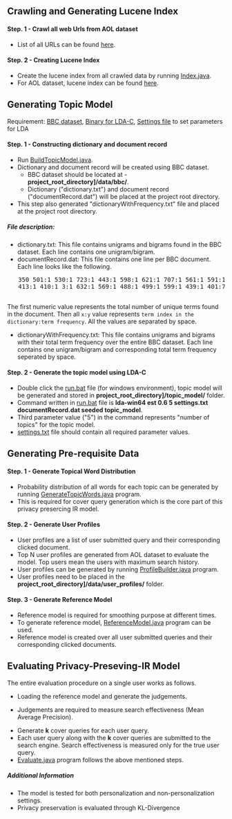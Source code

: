 
## Crawling and Generating Lucene Index

#### Step. 1 - Crawl all web Urls from AOL dataset
  * List of all URLs can be found [here](https://drive.google.com/a/virginia.edu/file/d/0B8ZGlkqDw7hFNkc0c0p1OVF2YTA/view).

#### Step. 2 - Creating Lucene Index
  * Create the lucene index from all crawled data by running [Index.java](https://github.com/wasiuva/Privacy-Preserving-IR/blob/master/src/edu/virginia/cs/index/Indexer.java).
  * For AOL dataset, lucene index can be found [here](https://drive.google.com/a/virginia.edu/folderview?id=0B8ZGlkqDw7hFV2trYW9ETmo4cGc&usp=sharing).

## Generating Topic Model

Requirement: [BBC dataset](http://mlg.ucd.ie/datasets/bbc.html), [Binary for LDA-C](https://github.com/magsilva/lda-c/tree/master/bin), [Settings file](https://github.com/wasiuva/Privacy-Preserving-IR/blob/master/settings.txt) to set parameters for LDA

#### Step. 1 - Constructing dictionary and document record
  * Run [BuildTopicModel.java](https://github.com/wasiuva/Privacy-Preserving-IR/blob/master/src/edu/virginia/cs/model/BuildTopicModel.java).
  * Dictionary and document record will be created using BBC dataset.
    + BBC dataset should be located at - **project_root_directory]/data/bbc/**.
    + Dictionary ("dictionary.txt") and document record ("documentRecord.dat") will be placed at the project root directory.
  * This step also generated "dictionaryWithFrequency.txt" file and placed at the project root directory.

##### File description:
  * dictionary.txt: This file contains unigrams and bigrams found in the BBC dataset. Each line contains one unigram/bigram.
  * documentRecord.dat: This file contains one line per BBC document. Each line looks like the following.
  <pre>
   350 501:1 530:1 723:1 443:1 598:1 621:1 707:1 561:1 591:1 490:1 483:1 487:1 438:1 688:1 573:1 604:1 471:2
   413:1 410:1 3:1 632:1 569:1 488:1 499:1 599:1 439:1 401:7 595:2 713:1 526:1 648:1 179:1 626:1 518:3 655:1
  </pre>
  The first numeric value represents the total number of unique terms found in the document. Then all <code>x:y</code> value represents <code>term index in the dictionary:term frequency</code>. All the values are separated by space.
  * dictionaryWithFrequency.txt: This file contains unigrams and bigrams with their total term frequency over the entire BBC dataset.     Each line contains one unigram/bigram and corresponding total term frequency seperated by space.

#### Step. 2 - Generate the topic model using LDA-C

  * Double click the [run.bat](https://github.com/wasiuva/Privacy-Preserving-IR/blob/master/run-lda.bat) file (for windows environment), topic model will be generated and stored in **project_root_directory]/topic_model/** folder.
  * Command written in [run.bat](https://github.com/wasiuva/Privacy-Preserving-IR/blob/master/run-lda.bat) file is **lda-win64 est 0.6 5 settings.txt documentRecord.dat seeded topic_model**.
  * Third parameter value ("5") in the command represents "number of topics" for the topic model.
  * [settings.txt](https://github.com/wasiuva/Privacy-Preserving-IR/blob/master/settings.txt) file should contain all required parameter values.

## Generating Pre-requisite Data

#### Step. 1 - Generate Topical Word Distribution

 * Probability distribution of all words for each topic can be generated by running [GenerateTopicWords.java](https://github.com/wasiuva/Privacy-Preserving-IR/blob/master/src/edu/virginia/cs/model/GenerateTopicWords.java) program.
 * This is required for cover query generation which is the core part of this privacy presercing IR model.

#### Step. 2 - Generate User Profiles

 * User profiles are a list of user submitted query and their corresponding clicked document.
 * Top N user profiles are generated from AOL dataset to evaluate the model. Top users mean the users with maximum search history.
 * User profiles can be generated by running [ProfileBuilder.java](https://github.com/wasiuva/Privacy-Preserving-IR/blob/master/src/edu/virginia/cs/parser/ProfileBuilder.java) program.
 * User profiles need to be placed in the **project_root_directory]/data/user_profiles/** folder.

#### Step. 3 - Generate Reference Model

 * Reference model is required for smoothing purpose at different times.
 * To generate reference model, [ReferenceModel.java](https://github.com/wasiuva/Privacy-Preserving-IR/blob/master/src/edu/virginia/cs/user/ReferenceModel.java) program can be used.
 * Reference model is created over all user submitted queries and their corresponding clicked documents.

## Evaluating Privacy-Preseving-IR Model

The entire evaluation procedure on a single user works as follows.
 * Loading the reference model and generate the judgements.
  + Judgements are required to measure search effectiveness (Mean Average Precision).
 * Generate **k** cover queries for each user query.
 * Each user query along with the **k** cover queries are submitted to the search engine. Search effectiveness is measured only for the true user query.
 * [Evaluate.java](https://github.com/wasiuva/Privacy-Preserving-IR/blob/master/src/edu/virginia/cs/eval/Evaluate.java) program follows the above mentioned steps.
 
##### Additional Information

* The model is tested for both personalization and non-personalization settings.
* Privacy preservation is evaluated through KL-Divergence

